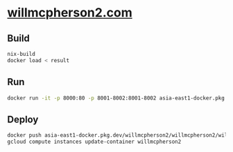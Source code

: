 # [willmcpherson2.com](http://willmcpherson2.com)

## Build

```sh
nix-build
docker load < result
```

## Run

```sh
docker run -it -p 8000:80 -p 8001-8002:8001-8002 asia-east1-docker.pkg.dev/willmcpherson2/willmcpherson2/willmcpherson2
```

## Deploy

```sh
docker push asia-east1-docker.pkg.dev/willmcpherson2/willmcpherson2/willmcpherson2
gcloud compute instances update-container willmcpherson2
```
